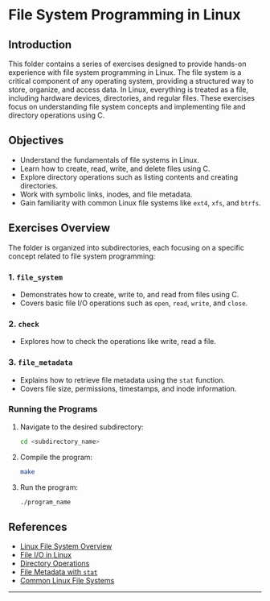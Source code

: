 # File System Programming in Linux

## Introduction
This folder contains a series of exercises designed to provide hands-on experience with file system programming in Linux. The file system is a critical component of any operating system, providing a structured way to store, organize, and access data. In Linux, everything is treated as a file, including hardware devices, directories, and regular files. These exercises focus on understanding file system concepts and implementing file and directory operations using C.

## Objectives
- Understand the fundamentals of file systems in Linux.
- Learn how to create, read, write, and delete files using C.
- Explore directory operations such as listing contents and creating directories.
- Work with symbolic links, inodes, and file metadata.
- Gain familiarity with common Linux file systems like `ext4`, `xfs`, and `btrfs`.

## Exercises Overview
The folder is organized into subdirectories, each focusing on a specific concept related to file system programming:

### 1. `file_system`
- Demonstrates how to create, write to, and read from files using C.
- Covers basic file I/O operations such as `open`, `read`, `write`, and `close`.

### 2. `check`
- Explores how to check the operations like write, read a file.

### 3. `file_metadata`
- Explains how to retrieve file metadata using the `stat` function.
- Covers file size, permissions, timestamps, and inode information.

### Running the Programs
1. Navigate to the desired subdirectory:
   ```sh
   cd <subdirectory_name>
   ```
2. Compile the program:
   ```sh
   make
   ```
3. Run the program:
   ```sh
   ./program_name
   ```

## References
- [Linux File System Overview](https://man7.org/linux/man-pages/man7/filesystem.7.html)
- [File I/O in Linux](https://man7.org/linux/man-pages/man2/open.2.html)
- [Directory Operations](https://man7.org/linux/man-pages/man3/opendir.3.html)
- [File Metadata with `stat`](https://man7.org/linux/man-pages/man2/stat.2.html)
- [Common Linux File Systems](https://wiki.archlinux.org/title/File_systems)

---